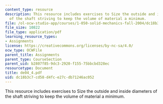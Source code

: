 ```yaml
---
content_type: resource
description: This resource includes exercises to Size the outside and inside diameters
  of the shaft striving to keep the volume of material a minimum.
file: /ol-ocw-studio-app/courses/1-050-solid-mechanics-fall-2004/dc18b3c7cd58d4fce27cdb71246ac052_de04_4.pdf
file_size: 10822
file_type: application/pdf
learning_resource_types:
- Assignments
license: https://creativecommons.org/licenses/by-nc-sa/4.0/
ocw_type: OCWFile
parent_title: Assignments
parent_type: CourseSection
parent_uid: b2807f85-9dc3-2920-f155-75bbcbd328ec
resourcetype: Document
title: de04_4.pdf
uid: dc18b3c7-cd58-d4fc-e27c-db71246ac052
---
```

This resource includes exercises to Size the outside and inside diameters of the shaft striving to keep the volume of material a minimum.